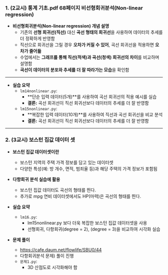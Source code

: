 ### 1. (2교시) 통계 기초.pdf 68페이지 비선형회귀분석(Non-linear regression)

- **비선형회귀분석(Non-linear regression) 개념 설명**
    - 기존의 **선형 회귀선(직선)** 대신 **곡선 형태의 회귀선**을 사용하여 데이터의 추세를 더 정확하게 반영함
    - 직선으로 회귀선을 그릴 경우 **오차가 커질 수 있어**, 곡선 회귀선을 적용하면 **오차가 줄어듦**
    - 수업에서는 **그래프를 통해 직선(적색)과 곡선(청색) 회귀선의 차이**를 비교하며 설명함
    - **곡선이 데이터의 분포와 추세를 더 잘 따라가는 모습**을 확인함

---

- **실습 요약**
    - `lm14nonlinear.py`:  
      - **단순 입력 데이터(5개)**를 사용하여 곡선 회귀선의 적용 예시를 실습  
      - **결론:** 곡선 회귀선이 직선 회귀선보다 데이터의 추세를 더 잘 반영함
    - `lm15nonlinear.py`:  
      - **복잡한 입력 데이터(10개)**를 사용하여 직선과 곡선 회귀선을 비교 분석  
      - **결론:** 곡선 회귀선이 직선 회귀선보다 데이터의 추세를 더 잘 반영함

---

### 2. (3교시) 보스턴 집값 데이터 셋
- **보스턴 집값 데이터셋이란**
    - 보스턴 지역의 주택 가격 정보를 담고 있는 데이터셋
    - 다양한 특성(예: 방 개수, 면적, 범죄율 등)과 해당 주택의 가격 정보가 포함됨
- **다항회귀 분석 실습에 활용**
    - 보스턴 집값 데이터도 곡선의 형태를 띈다.
    - 추가로 mpg 연비 데이터셋에서도 HP(마력)은 곡선의 형태를 띈다.

- **실습 요약**
    - `lm16.py`:  
      - lm15nonlinear.py 보다 더욱 복잡한 보스턴 집값 데이터셋을 사용
      - 선형회귀, 다항회귀(degree = 2), (degree = 3)을 비교하여 시각화 실습

- **문제 풀이**
    - https://cafe.daum.net/flowlife/SBU0/44
    - 다항회귀분석 문제) 풀이 진행
    - `문제1.py`:
        - 3D 산점도로 시각화해야 함